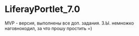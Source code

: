 # LiferayPortlet_7.0
MVP - версия, выполнены все доп. задания. 
З.Ы. немножко наговнокодил, за что прошу простить =)
